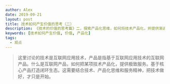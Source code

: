 ```yaml
---
author: Alex
date: 2019-09-21
layout: post
title: 技术如何产生价值的思考（二）
description: 《技术的价值的思考篇》二，探索产品化思维，如何将技术产品化，并提供渐进式服务。站在产品的角度来看技术，分析「数据 -> 技术 -> 产品化 -> 服务」的思路和可行性，以及该过程所需要的技术支持。
keywords: [技术如何产生价值, 价值, 产品化]
tags:
  - 观点
---
```


> 这里讨论的技术是互联网应用技术，产品是指基于互联网应用技术的互联网产品。什么是互联网产品，如何把某项技术产品化，提供极致服务。基于核心产品打造闭环生态。这需要结合技术、产品化思维和服务精神，把技术做好，才只是开始。

<!-- - 什么是互联网产品
- 互联网产品的核心以及所需要配套设施
  - 配套设施的技术支持和技术方案
- 技术产品化的三个阶段
  1. 使用对的技术实现核心业务流程
  2. 基于核心流程进行技术积累，增加技术壁垒
  3. 基于核心流程和技术积累，打造一个生态闭环，提供渐进式服务，能产生稳定的现金流，产品稳定持续发展。
     1. 通过对普通使用者免费，尽可能多地接触使用者
     2. 进行市场化
     3. 商务合作
     4. 收集用户反馈，更好改进产品
- 最终目标
  - 通过把技术产品化，提供能提高效率的服务，产生价值，从而产生利润，走可持续发展之路

安卓自动化脚本市场的构想与三个阶段

1. 基于安卓无障碍功能，提供两个核心功能：
   1. 根据通过录制屏幕的操作转换成一段系统 action（action 制作者）
   2. 通过「发现」找到自己想要做的自动化操作
2. 做好一定的自动化脚步的技术积累，调查普通用户的需求
3. 把以上技术产品化
   1. 通过针对专业人士提供服务
   2. 对开发者做好接入准备
   3. 商务合作 -->
